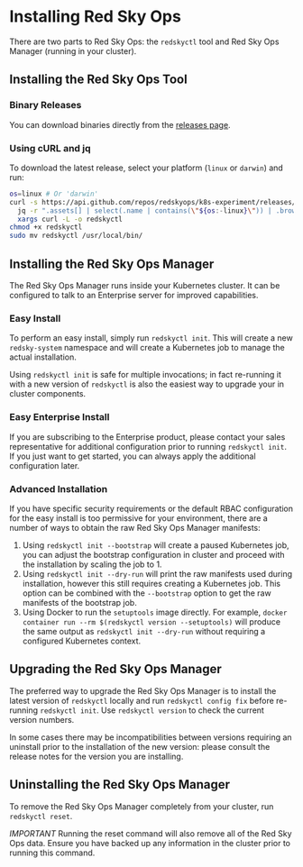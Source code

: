 # Installing Red Sky Ops

There are two parts to Red Sky Ops: the `redskyctl` tool and Red Sky Ops Manager (running in your cluster).

## Installing the Red Sky Ops Tool

### Binary Releases

You can download binaries directly from the [releases page](https://github.com/redskyops/k8s-experiment/releases).

### Using cURL and jq

To download the latest release, select your platform (`linux` or `darwin`) and run:

```sh
os=linux # Or 'darwin'
curl -s https://api.github.com/repos/redskyops/k8s-experiment/releases/latest |\
  jq -r ".assets[] | select(.name | contains(\"${os:-linux}\")) | .browser_download_url" |\
  xargs curl -L -o redskyctl
chmod +x redskyctl
sudo mv redskyctl /usr/local/bin/
```

## Installing the Red Sky Ops Manager

The Red Sky Ops Manager runs inside your Kubernetes cluster. It can be configured to talk to an Enterprise server for improved capabilities.

### Easy Install

To perform an easy install, simply run `redskyctl init`. This will create a new `redsky-system` namespace and will create a Kubernetes job to manage the actual installation.

Using `redskyctl init` is safe for multiple invocations; in fact re-running it with a new version of `redskyctl` is also the easiest way to upgrade your in cluster components.

### Easy Enterprise Install

If you are subscribing to the Enterprise product, please contact your sales representative for additional configuration prior to running `redskyctl init`. If you just want to get started, you can always apply the additional configuration later.

### Advanced Installation

If you have specific security requirements or the default RBAC configuration for the easy install is too permissive for your environment, there are a number of ways to obtain the raw Red Sky Ops Manager manifests:

1. Using `redskyctl init --bootstrap` will create a paused Kubernetes job, you can adjust the bootstrap configuration in cluster and proceed with the installation by scaling the job to 1.
2. Using `redskyctl init --dry-run` will print the raw manifests used during installation, however this still requires creating a Kubernetes job. This option can be combined with the `--bootstrap` option to get the raw manifests of the bootstrap job.
3. Using Docker to run the `setuptools` image directly. For example, `docker container run --rm $(redskyctl version --setuptools)` will produce the same output as `redskyctl init --dry-run` without requiring a configured Kubernetes context.

## Upgrading the Red Sky Ops Manager

The preferred way to upgrade the Red Sky Ops Manager is to install the latest version of `redskyctl` locally and run `redskyctl config fix` before re-running `redskyctl init`. Use `redskyctl version` to check the current version numbers.

In some cases there may be incompatibilities between versions requiring an uninstall prior to the installation of the new version: please consult the release notes for the version you are installing.

## Uninstalling the Red Sky Ops Manager

To remove the Red Sky Ops Manager completely from your cluster, run `redskyctl reset`.

*IMPORTANT* Running the reset command will also remove all of the Red Sky Ops data. Ensure you have backed up any information in the cluster prior to running this command.
